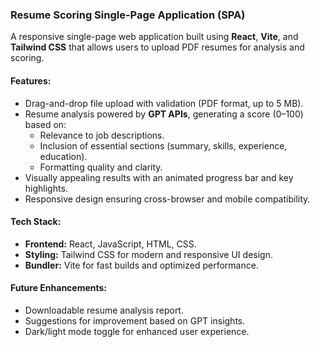 ### **Resume Scoring Single-Page Application (SPA)**  
A responsive single-page web application built using **React**, **Vite**, and **Tailwind CSS** that allows users to upload PDF resumes for analysis and scoring.  

#### **Features:**  
- Drag-and-drop file upload with validation (PDF format, up to 5 MB).  
- Resume analysis powered by **GPT APIs**, generating a score (0–100) based on:  
  - Relevance to job descriptions.  
  - Inclusion of essential sections (summary, skills, experience, education).  
  - Formatting quality and clarity.  
- Visually appealing results with an animated progress bar and key highlights.  
- Responsive design ensuring cross-browser and mobile compatibility.  

#### **Tech Stack:**  
- **Frontend:** React, JavaScript, HTML, CSS.  
- **Styling:** Tailwind CSS for modern and responsive UI design.  
- **Bundler:** Vite for fast builds and optimized performance.  

#### **Future Enhancements:**  
- Downloadable resume analysis report.  
- Suggestions for improvement based on GPT insights.  
- Dark/light mode toggle for enhanced user experience.  
